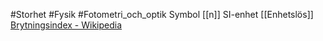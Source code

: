 #Storhet #Fysik #Fotometri_och_optik 
Symbol [[n]]
SI-enhet [[Enhetslös]]
[Brytningsindex - Wikipedia](https://sv.wikipedia.org/wiki/Brytningsindex)